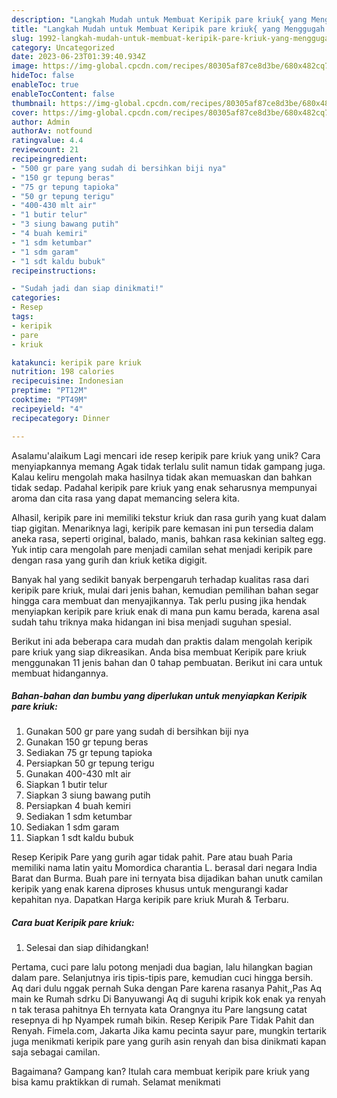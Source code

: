 ```yaml
---
description: "Langkah Mudah untuk Membuat Keripik pare kriuk{ yang Menggugah Selera"
title: "Langkah Mudah untuk Membuat Keripik pare kriuk{ yang Menggugah Selera"
slug: 1992-langkah-mudah-untuk-membuat-keripik-pare-kriuk-yang-menggugah-selera
category: Uncategorized
date: 2023-06-23T01:39:40.934Z
image: https://img-global.cpcdn.com/recipes/80305af87ce8d3be/680x482cq70/keripik-pare-kriuk-foto-resep-utama.jpg
hideToc: false
enableToc: true
enableTocContent: false
thumbnail: https://img-global.cpcdn.com/recipes/80305af87ce8d3be/680x482cq70/keripik-pare-kriuk-foto-resep-utama.jpg
cover: https://img-global.cpcdn.com/recipes/80305af87ce8d3be/680x482cq70/keripik-pare-kriuk-foto-resep-utama.jpg
author: Admin
authorAv: notfound
ratingvalue: 4.4
reviewcount: 21
recipeingredient:
- "500 gr pare yang sudah di bersihkan biji nya"
- "150 gr tepung beras"
- "75 gr tepung tapioka"
- "50 gr tepung terigu"
- "400-430 mlt air"
- "1 butir telur"
- "3 siung bawang putih"
- "4 buah kemiri"
- "1 sdm ketumbar"
- "1 sdm garam"
- "1 sdt kaldu bubuk"
recipeinstructions:

- "Sudah jadi dan siap dinikmati!"
categories:
- Resep
tags:
- keripik
- pare
- kriuk

katakunci: keripik pare kriuk 
nutrition: 198 calories
recipecuisine: Indonesian
preptime: "PT12M"
cooktime: "PT49M"
recipeyield: "4"
recipecategory: Dinner

---
```



Asalamu'alaikum Lagi mencari ide resep keripik pare kriuk yang unik? Cara menyiapkannya memang Agak tidak terlalu sulit namun tidak gampang juga. Kalau keliru mengolah maka hasilnya tidak akan memuaskan dan bahkan tidak sedap. Padahal keripik pare kriuk yang enak seharusnya mempunyai aroma dan cita rasa yang dapat memancing selera kita.


Alhasil, keripik pare ini memiliki tekstur kriuk dan rasa gurih yang kuat dalam tiap gigitan. Menariknya lagi, keripik pare kemasan ini pun tersedia dalam aneka rasa, seperti original, balado, manis, bahkan rasa kekinian salteg egg. Yuk intip cara mengolah pare menjadi camilan sehat menjadi keripik pare dengan rasa yang gurih dan kriuk ketika digigit.

Banyak hal yang sedikit banyak berpengaruh terhadap kualitas rasa dari keripik pare kriuk, mulai dari jenis bahan, kemudian pemilihan bahan segar hingga cara membuat dan menyajikannya. Tak perlu pusing jika hendak menyiapkan keripik pare kriuk enak di mana pun kamu berada, karena asal sudah tahu triknya maka hidangan ini bisa menjadi suguhan spesial.


Berikut ini ada beberapa cara mudah dan praktis dalam mengolah keripik pare kriuk yang siap dikreasikan. Anda bisa membuat Keripik pare kriuk menggunakan 11 jenis bahan dan 0 tahap pembuatan. Berikut ini cara untuk membuat hidangannya.

<!--inarticleads1-->

##### Bahan-bahan dan bumbu yang diperlukan untuk menyiapkan Keripik pare kriuk:

1. Gunakan 500 gr pare yang sudah di bersihkan biji nya
1. Gunakan 150 gr tepung beras
1. Sediakan 75 gr tepung tapioka
1. Persiapkan 50 gr tepung terigu
1. Gunakan 400-430 mlt air
1. Siapkan 1 butir telur
1. Siapkan 3 siung bawang putih
1. Persiapkan 4 buah kemiri
1. Sediakan 1 sdm ketumbar
1. Sediakan 1 sdm garam
1. Siapkan 1 sdt kaldu bubuk


Resep Keripik Pare yang gurih agar tidak pahit. Pare atau buah Paria memiliki nama latin yaitu Momordica charantia L. berasal dari negara India Barat dan Burma. Buah pare ini ternyata bisa dijadikan bahan unutk camilan keripik yang enak karena diproses khusus untuk mengurangi kadar kepahitan nya. Dapatkan Harga keripik pare kriuk Murah &amp; Terbaru. 

<!--inarticleads2-->

##### Cara buat Keripik pare kriuk:


1. Selesai dan siap dihidangkan!

Pertama, cuci pare lalu potong menjadi dua bagian, lalu hilangkan bagian dalam pare. Selanjutnya iris tipis-tipis pare, kemudian cuci hingga bersih. Aq dari dulu nggak pernah Suka dengan Pare karena rasanya Pahit,,Pas Aq main ke Rumah sdrku Di Banyuwangi Aq di suguhi kripik kok enak ya renyah n tak terasa pahitnya Eh ternyata kata Orangnya itu Pare langsung catat resepnya di hp Nyampek rumah bikin. Resep Keripik Pare Tidak Pahit dan Renyah. Fimela.com, Jakarta Jika kamu pecinta sayur pare, mungkin tertarik juga menikmati keripik pare yang gurih asin renyah dan bisa dinikmati kapan saja sebagai camilan. 

Bagaimana? Gampang kan? Itulah cara membuat keripik pare kriuk yang bisa kamu praktikkan di rumah. Selamat menikmati
